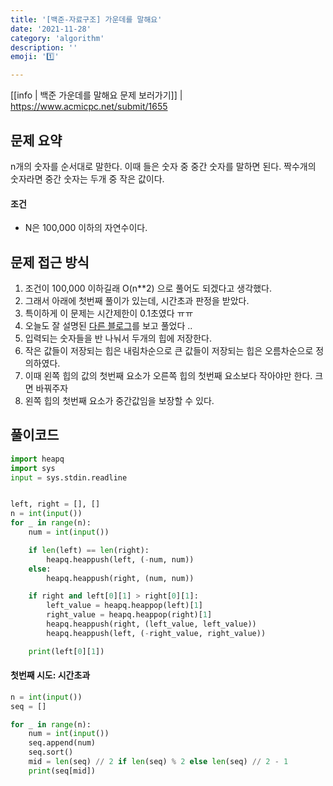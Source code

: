 ```yaml
---
title: '[백준-자료구조] 가운데를 말해요'
date: '2021-11-28'
category: 'algorithm'
description: ''
emoji: '1️⃣'

---
```


[[info | 백준 가운데를 말해요 문제 보러가기]]
| https://www.acmicpc.net/submit/1655

## 문제 요약

n개의 숫자를 순서대로 말한다. 이때 들은 숫자 중 중간 숫자를 말하면 된다. 짝수개의 숫자라면 중간 숫자는 두개 중 작은 값이다.

#### 조건

- N은 100,000 이하의 자연수이다.

## 문제 접근 방식

1. 조건이 100,000 이하길래 O(n**2) 으로 풀어도 되겠다고 생각했다.
1. 그래서 아래에 첫번째 풀이가 있는데, 시간초과 판정을 받았다.
1. 특이하게 이 문제는 시간제한이 0.1초였다 ㅠㅠ 
1. 오늘도 잘 설명된 [다른 블로그](https://inspirit941.tistory.com/200)를 보고 풀었다 ..
1. 입력되는 숫자들을 반 나눠서 두개의 힙에 저장한다. 
1. 작은 값들이 저장되는 힙은 내림차순으로 큰 값들이 저장되는 힙은 오름차순으로 정의하였다.
1. 이때 왼쪽 힙의 값의 첫번째 요소가 오른쪽 힙의 첫번째 요소보다 작아야만 한다. 크면 바꿔주자
1. 왼쪽 힙의 첫번째 요소가 중간값임을 보장할 수 있다.

## 풀이코드

```python
import heapq
import sys
input = sys.stdin.readline


left, right = [], []
n = int(input())
for _ in range(n):
	num = int(input())

	if len(left) == len(right):
		heapq.heappush(left, (-num, num))
	else:
		heapq.heappush(right, (num, num))

	if right and left[0][1] > right[0][1]:
		left_value = heapq.heappop(left)[1]
		right_value = heapq.heappop(right)[1]
		heapq.heappush(right, (left_value, left_value))
		heapq.heappush(left, (-right_value, right_value))

	print(left[0][1])
```



#### 첫번째 시도: 시간초과

```python
n = int(input())
seq = []

for _ in range(n):
	num = int(input())
	seq.append(num)
	seq.sort()
	mid = len(seq) // 2 if len(seq) % 2 else len(seq) // 2 - 1
	print(seq[mid])
```





